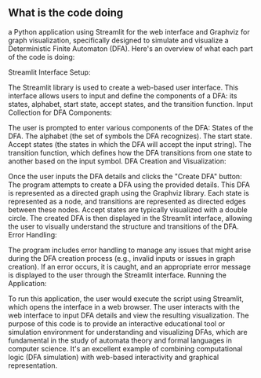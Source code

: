 ## What is the code doing
a Python application using Streamlit for the web interface and Graphviz for graph visualization, specifically designed to simulate and visualize a Deterministic Finite Automaton (DFA). Here's an overview of what each part of the code is doing:

Streamlit Interface Setup:

The Streamlit library is used to create a web-based user interface. This interface allows users to input and define the components of a DFA: its states, alphabet, start state, accept states, and the transition function.
Input Collection for DFA Components:

The user is prompted to enter various components of the DFA:
States of the DFA.
The alphabet (the set of symbols the DFA recognizes).
The start state.
Accept states (the states in which the DFA will accept the input string).
The transition function, which defines how the DFA transitions from one state to another based on the input symbol.
DFA Creation and Visualization:

Once the user inputs the DFA details and clicks the "Create DFA" button:
The program attempts to create a DFA using the provided details.
This DFA is represented as a directed graph using the Graphviz library. Each state is represented as a node, and transitions are represented as directed edges between these nodes. Accept states are typically visualized with a double circle.
The created DFA is then displayed in the Streamlit interface, allowing the user to visually understand the structure and transitions of the DFA.
Error Handling:

The program includes error handling to manage any issues that might arise during the DFA creation process (e.g., invalid inputs or issues in graph creation). If an error occurs, it is caught, and an appropriate error message is displayed to the user through the Streamlit interface.
Running the Application:

To run this application, the user would execute the script using Streamlit, which opens the interface in a web browser. The user interacts with the web interface to input DFA details and view the resulting visualization.
The purpose of this code is to provide an interactive educational tool or simulation environment for understanding and visualizing DFAs, which are fundamental in the study of automata theory and formal languages in computer science. It's an excellent example of combining computational logic (DFA simulation) with web-based interactivity and graphical representation.

